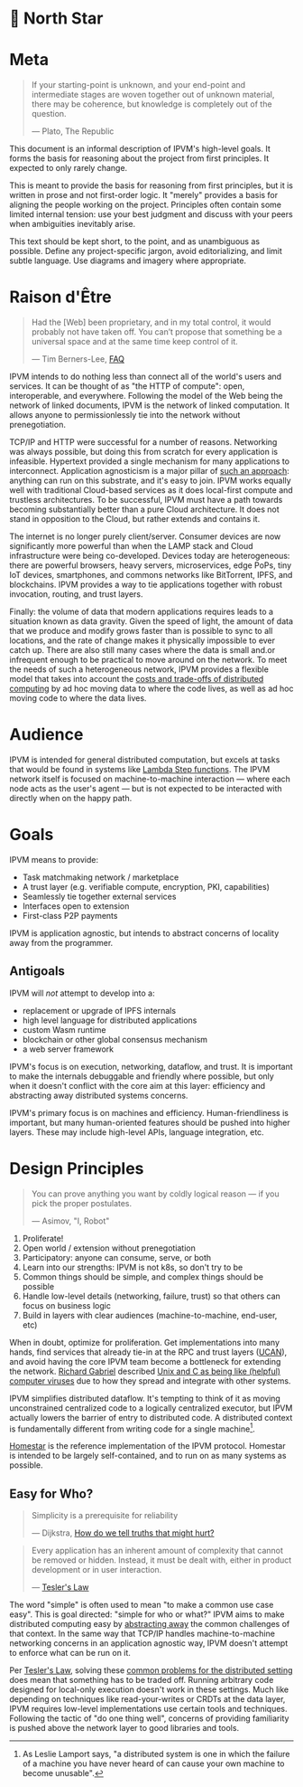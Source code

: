 # 🌟 North Star 

# Meta

> If your starting-point is unknown, and your end-point and intermediate stages are woven together out of unknown material, there may be coherence, but knowledge is completely out of the question.
> 
> — Plato, The Republic

This document is an informal description of IPVM's high-level goals. It forms the basis for reasoning about the project from first principles. It expected to only rarely change.

This is meant to provide the basis for reasoning from first principles, but it is written in prose and not first-order logic. It "merely" provides a basis for aligning the people working on the project. Principles often contain some limited internal tension: use your best judgment and discuss with your peers when ambiguities inevitably arise.

This text should be kept short, to the point, and as unambiguous as possible. Define any project-specific jargon, avoid editorializing, and limit subtle language. Use diagrams and imagery where appropriate.

# Raison d'Être

> Had the [Web] been proprietary, and in my total control, it would probably not have taken off. You can’t propose that something be a universal space and at the same time keep control of it.
>
> — Tim Berners-Lee, [FAQ][TBL FAQ]

IPVM intends to do nothing less than connect all of the world's users and services. It can be thought of as "the HTTP of compute": open, interoperable, and everywhere. Following the model of the Web being the network of linked documents, IPVM is the network of linked computation. It allows anyone to permissionlessly tie into the network without prenegotiation.

TCP/IP and HTTP were successful for a number of reasons. Networking was always possible, but doing this from scratch for every application is infeasible. Hypertext provided a single mechanism for many applications to interconnect. Application agnosticism is a major pillar of [such an approach][W3F Principles]: anything can run on this substrate, and it's easy to join. IPVM works equally well with traditional Cloud-based services as it does local-first compute and trustless architectures. To be successful, IPVM must have a path towards becoming substantially better than a pure Cloud architecture. It does not stand in opposition to the Cloud, but rather extends and contains it.

The internet is no longer purely client/server. Consumer devices are now significantly more powerful than when the LAMP stack and Cloud infrastructure were being co-developed. Devices today are heterogeneous: there are powerful browsers, heavy servers, microservices, edge PoPs, tiny IoT devices, smartphones, and commons networks like BitTorrent, IPFS, and blockchains. IPVM provides a way to tie applications together with robust invocation, routing, and trust layers.

Finally: the volume of data that modern applications requires leads to a situation known as data gravity. Given the speed of light, the amount of data that we produce and modify grows faster than is possible to sync to all locations, and the rate of change makes it physically impossible to ever catch up. There are also still many cases where the data is small and.or infrequent enough to be practical to move around on the network. To meet the needs of such a heterogeneous network, IPVM provides a flexible model that takes into account the [costs and trade-offs of distributed computing][Fallacies of Distributed Computing] by ad hoc moving data to where the code lives, as well as ad hoc moving code to where the data lives.

# Audience

IPVM is intended for general distributed computation, but excels at tasks that would be found in systems like [Lambda Step functions]. The IPVM network itself is focused on machine-to-machine interaction — where each node acts as the user's agent — but is not expected to be interacted with directly when on the happy path.

# Goals

IPVM means to provide:

- Task matchmaking network / marketplace
- A trust layer (e.g. verifiable compute, encryption, PKI, capabilities)
- Seamlessly tie together external services
- Interfaces open to extension
- First-class P2P payments

IPVM is application agnostic, but intends to abstract concerns of locality away from the programmer.

## Antigoals

IPVM will _not_ attempt to develop into a:

- replacement or upgrade of IPFS internals
- high level language for distributed applications
- custom Wasm runtime
- blockchain or other global consensus mechanism
- a web server framework

IPVM's focus is on execution, networking, dataflow, and trust. It is important to make the internals debuggable and friendly where possible, but only when it doesn't conflict with the core aim at this layer: efficiency and abstracting away distributed systems concerns.

IPVM's primary focus is on machines and efficiency. Human-friendliness is important, but many human-oriented features should be pushed into higher layers. These may include high-level APIs, language integration, etc.

# Design Principles

> You can prove anything you want by coldly logical reason — if you pick the proper postulates.
> 
> — Asimov, "I, Robot"

1. Proliferate!
2. Open world / extension without prenegotiation
3. Participatory: anyone can consume, serve, or both
4. Learn into our strengths: IPVM is not k8s, so don't try to be
5. Common things should be simple, and complex things should be possible
6. Handle low-level details (networking, failure, trust) so that others can focus on business logic
7. Build in layers with clear audiences (machine-to-machine, end-user, etc)

When in doubt, optimize for proliferation. Get implementations into many hands, find services that already tie-in at the RPC and trust layers ([UCAN]), and avoid having the core IPVM team become a bottleneck for extending the network. [Richard Gabriel] described [Unix and C as being like (helpful) computer viruses][Models of Software Acceptance] due to how they spread and integrate with other systems.

IPVM simplifies distributed dataflow. It's tempting to think of it as moving unconstrained centralized code to a logically centralized executor, but IPVM actually lowers the barrier of entry to distributed code. A distributed context is fundamentally different from writing code for a single machine[^LamportsProblem].

[Homestar] is the reference implementation of the IPVM protocol. Homestar is intended to be largely self-contained, and to run on as many systems as possible.

[^LamportsProblem]: As Leslie Lamport says, "a distributed system is one in which the failure of a machine you have never heard of can cause your own machine to become unusable".

## Easy for Who?

> Simplicity is a prerequisite for reliability
> 
> — Dijkstra, [How do we tell truths that might hurt?]

> Every application has an inherent amount of complexity that cannot be removed or hidden. Instead, it must be dealt with, either in product development or in user interaction. 
>
> — [Tesler's Law]

The word "simple" is often used to mean "to make a common use case easy". This is goal directed: "simple for who or what?" IPVM aims to make distributed computing easy by [abstracting away][Fault Oblivious] the common challenges of that context. In the same way that TCP/IP handles machine-to-machine networking concerns in an application agnostic way, IPVM doesn't attempt to enforce what can be run on it.

Per [Tesler's Law], solving these [common problems for the distributed setting][Fallacies of Distributed Computing] does mean that something has to be traded off. Running arbitrary code designed for local-only execution doesn't work in these settings. Much like depending on techniques like read-your-writes or CRDTs at the data layer, IPVM requires low-level implementations use certain tools and techniques. Following the tactic of "do one thing well", concerns of providing familiarity is pushed above the network layer to good libraries and tools.

<!-- Internal Links -->

<!-- External Links -->

[Fallacies of Distributed Computing]: https://en.wikipedia.org/wiki/Fallacies_of_distributed_computing
[Fault Oblivious]: https://rebelsky.cs.grinnell.edu/~rebelsky/Courses/CS302/Fun/fault-oblivious.html 
[Homestar]: https://github.com/ipvm-wg/homestar/
[How do we tell truths that might hurt?]:https://www.cs.virginia.edu/~evans/cs655/readings/ewd498.html 
[Lambda Step functions]: https://docs.aws.amazon.com/lambda/latest/dg/lambda-stepfunctions.html
[Models of Software Acceptance]: https://dreamsongs.com/Files/AcceptanceModels.pdf
[Richard Gabriel]: https://en.wikipedia.org/wiki/Richard_P._Gabriel
[TBL FAQ]:https://www.w3.org/People/Berners-Lee/FAQ.html 
[Tesler's Law]: https://en.wikipedia.org/wiki/Law_of_conservation_of_complexity
[UCAN]: https://github.com/ucan-wg
[W3F Principles]: https://webfoundation.org/about/vision/history-of-the-web/
[structured programming]: https://en.wikipedia.org/wiki/Structured_programming
